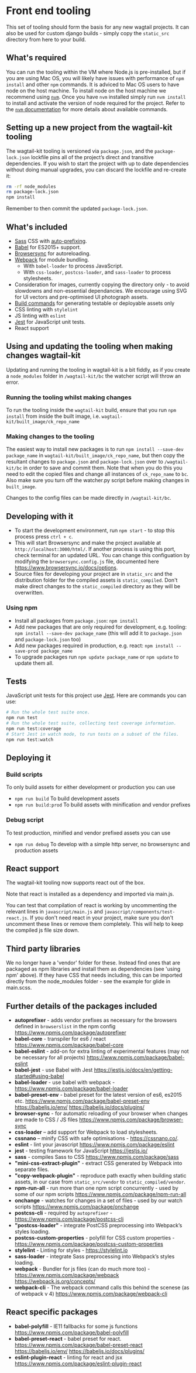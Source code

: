 # Front end tooling

This set of tooling should form the basis for any new wagtail projects. It can also be used for custom django builds - simply copy the `static_src` directory from here to your build.

## What's required

You can run the tooling within the VM where Node.js is pre-installed, but if you are using Mac OS, you will likely have issues with performance of `npm install` and other `npm` commands. It is adviced to Mac OS users to have node on the host machine.
To install node on the host machine we recommend using [`nvm`](https://github.com/creationix/nvm). Once you have `nvm` installed simply run `nvm install` to install and activate the version of node required for the project. Refer to the [`nvm` documentation](https://github.com/creationix/nvm#usage) for more details about available commands.

## Setting up a new project from the wagtail-kit tooling

The wagtail-kit tooling is versioned via `package.json`, and the `package-lock.json` lockfile pins all of the project’s direct and transitive dependencies. If you wish to start the project with up to date dependencies without doing manual upgrades, you can discard the lockfile and re-create it:

```sh
rm -rf node_modules
rm package-lock.json
npm install
```

Remember to then commit the updated `package-lock.json`.

## What's included

- [Sass](http://sass-lang.com/) CSS with [auto-prefixing](https://github.com/postcss/autoprefixer).
- [Babel](https://babeljs.io) for ES2015+ support.
- [Browsersync](https://www.browsersync.io) for autoreloading.
- [Webpack](https://webpack.js.org/) for module bundling.
  - With `babel-loader` to process JavaScript.
  - With `css-loader`, `postcss-loader`, and `sass-loader` to process stylesheets.
- Consideration for images, currently copying the directory only - to avoid slowdowns and non-essential dependancies. We encourage using SVG for UI vectors and pre-optimised UI photograph assets.
- [Build commands](#build-scripts) for generating testable or deployable assets only
- CSS linting with `stylelint`
- JS linting with `eslint`
- [Jest](https://jestjs.io/) for JavaScript unit tests.
- React support

## Using and updating the tooling when making changes wagtail-kit

Updating and running the tooling in wagtail-kit is a bit fiddly, as if you create a `node_modules` folder in `/wagtail-kit/bc` the watcher script will throw an error.

### Running the tooling whilst making changes

To run the tooling inside the `wagtail-kit` build, ensure that you run `npm install` from inside the built image, i.e. `wagtail-kit/built_image/ck_repo_name`

### Making changes to the tooling

The easiest way to install new packages is to run `npm install --save-dev package_name` in `wagtail-kit/built_image/ck_repo_name`, but then copy the resultant changes to `package.json` and `package-lock.json` over to `/wagtail-kit/bc` in order to save and commit them. Note that when you do this you need to edit the copied files and change all instances of `ck_repo_name` to `bc`. Also make sure you turn off the watcher.py script before making changes in `built_image`.

Changes to the config files can be made directly in `/wagtail-kit/bc`.

## Developing with it

- To start the development environment, run `npm start` - to stop this process press `ctrl + c`.
- This will start Browsersync and make the project available at `http://localhost:3000/html/`. If another process is using this port, check terminal for an updated URL. You can change this configuation by modifying the `browsersync.config.js` file, documented here https://www.browsersync.io/docs/options.
- Source files for developing your project are in `static_src` and the distribution folder for the compiled assets is `static_compiled`. Don't make direct changes to the `static_compiled` directory as they will be overwritten.

### Using npm

- Install all packages from `package.json`: `npm install`
- Add new packages that are only required for development, e.g. tooling: `npm install --save-dev package_name` (this will add it to `package.json` and `package-lock.json` too)
- Add new packages required in production, e.g. react: `npm install --save-prod package_name`
- To upgrade packages run `npm update package_name` or `npm update` to update them all.

## Tests

JavaScript unit tests for this project use [Jest](https://jestjs.io/). Here are commands you can use:

```sh
# Run the whole test suite once.
npm run test
# Run the whole test suite, collecting test coverage information.
npm run test:coverage
# Start Jest in watch mode, to run tests on a subset of the files.
npm run test:watch
```

## Deploying it

### Build scripts

To only build assets for either development or production you can use

- `npm run build` To build development assets
- `npm run build:prod` To build assets with minification and vendor prefixes

### Debug script

To test production, minified and vendor prefixed assets you can use

- `npm run debug` To develop with a simple http server, no browsersync and production assets

## React support

The wagtail-kit tooling now supports react out of the box.

Note that react is installed as a dependency and imported via main.js.

You can test that compilation of react is working by uncommenting the relevant lines in `javascript/main.js` and `javascript/components/test-react.js`. If you don't need react in your project, make sure you don't uncomment these lines or remove them completely. This will help to keep the compiled js file size down.

## Third party libraries

We no longer have a 'vendor' folder for these. Instead find ones that are packaged as npm libraries and install them as dependencies (see 'using npm' above). If they have CSS that needs including, this can be imported directly from the node_modules folder - see the example for glide in main.scss.

## Further details of the packages included

- **autoprefixer** - adds vendor prefixes as necessary for the browsers defined in `browserslist` in the npm config https://www.npmjs.com/package/autoprefixer
- **babel-core** - transpiler for es6 / react https://www.npmjs.com/package/babel-core
- **babel-eslint** - add-on for extra linting of experimental features (may not be necessary for all projects) https://www.npmjs.com/package/babel-eslint
- **babel-jest** - use Babel with Jest https://jestjs.io/docs/en/getting-started#using-babel
- **babel-loader** - use babel with webpack - https://www.npmjs.com/package/babel-loader
- **babel-preset-env** - babel preset for the latest version of es6, es2015
  etc. https://www.npmjs.com/package/babel-preset-env https://babeljs.io/env/
  https://babeljs.io/docs/plugins/
- **browser-sync** - for automatic reloading of your browser when changes are made to CSS / JS files https://www.npmjs.com/package/browser-sync
- **css-loader** – add support for Webpack to load stylesheets.
- **cssnano** – minify CSS with safe optimisations - https://cssnano.co/.
- **eslint** - lint your javascript https://www.npmjs.com/package/eslint
- **jest** - testing framework for JavaScript https://jestjs.io/
- **sass** - compiles Sass to CSS https://www.npmjs.com/package/sass
- **"mini-css-extract-plugin"** - extract CSS generated by Webpack into separate files.
- **"copy-webpack-plugin"** - reproduce path exactly when building static assets, in our case from `static_src/vendor` to `static_compiled/vendor`.
- **npm-run-all** - run more than one npm script concurrently - used by some of our npm scripts https://www.npmjs.com/package/npm-run-all
- **onchange** - watches for changes in a set of files - used by our watch scripts https://www.npmjs.com/package/onchange
- **postcss-cli** - required by `autoprefixer` - https://www.npmjs.com/package/postcss-cli
- **"postcss-loader"** - integrate PostCSS preprocessing into Webpack’s styles loading.
- **postcss-custom-properties** - polyfill for CSS custom properties - https://www.npmjs.com/package/postcss-custom-properties
- **stylelint** - Linting for styles - https://stylelint.io
- **sass-loader** - integrate Sass preprocessing into Webpack’s styles loading.
- **webpack** - Bundler for js files (can do much more too) - https://www.npmjs.com/package/webpack https://webpack.js.org/concepts/
- **webpack-cli** - The webpack command calls this behind the scenese (as of webpack v 4) https://www.npmjs.com/package/webpack-cli

## React specific packages

- **babel-polyfill** - IE11 fallbacks for some js functions https://www.npmjs.com/package/babel-polyfill
- **babel-preset-react** - babel preset for react. https://www.npmjs.com/package/babel-preset-react https://babeljs.io/env/ https://babeljs.io/docs/plugins/
- **eslint-plugin-react** - linting for react and jsx https://www.npmjs.com/package/eslint-plugin-react
